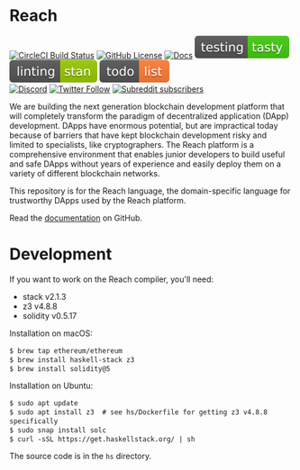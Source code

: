 # Reach
[![CircleCI Build Status](https://circleci.com/gh/reach-sh/reach-lang.svg?style=shield)](https://circleci.com/gh/reach-sh/reach-lang) [![GitHub License](https://img.shields.io/github/license/reach-sh/reach-lang)](https://raw.githubusercontent.com/reach-sh/reach-lang/master/LICENSE) [![Docs](https://img.shields.io/badge/docs-delicious-blue)](https://reach-sh.github.io/reach-lang/index.html) [![testing](./svg/testing.svg)](https://reach-sh.github.io/reach-lang/test-reports/results.html) [![linting](./svg/linting.svg)](https://reach-sh.github.io/reach-lang/linter-reports/stan.html) [![todo](./svg/todo.svg)](https://reach-sh.github.io/reach-lang/linter-reports/todo.html)  
[![Discord](https://img.shields.io/discord/628402598663290882)](https://discord.com/channels/628402598663290882)  [![Twitter Follow](https://img.shields.io/twitter/follow/reachlang?style=social)](https://twitter.com/reachlang) [![Subreddit subscribers](https://img.shields.io/reddit/subreddit-subscribers/reach_sh?style=social)](https://www.reddit.com/r/reach_sh)

We are building the next generation blockchain development platform that will completely transform the paradigm of decentralized application (DApp) development. DApps have enormous potential, but are impractical today because of barriers that have kept blockchain development risky and limited to specialists, like cryptographers. The Reach platform is a comprehensive environment that enables junior developers to build useful and safe DApps without years of experience and easily deploy them on a variety of different blockchain networks.

This repository is for the Reach language, the domain-specific language for trustworthy DApps used by the Reach platform.

Read the
[documentation](https://reach-sh.github.io/reach-lang/index.html) on GitHub. 

# Development

If you want to work on the Reach compiler, you'll need:
- stack v2.1.3
- z3 v4.8.8
- solidity v0.5.17

Installation on macOS:
```
$ brew tap ethereum/ethereum
$ brew install haskell-stack z3
$ brew install solidity@5
```

Installation on Ubuntu:
```
$ sudo apt update
$ sudo apt install z3  # see hs/Dockerfile for getting z3 v4.8.8 specifically
$ sudo snap install solc
$ curl -sSL https://get.haskellstack.org/ | sh
```

The source code is in the `hs` directory.
